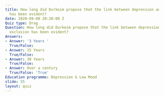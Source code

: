 ```yaml
---
title: How long did Durkeim propose that the link between depression and social exclusion
  has been evident?
date: 2020-09-08 20:20:00 Z
Quiz type: Drag
Question: How long did Durkeim propose that the link between depression and social
  exclusion has been evident?
Answers:
- Answer: '3 Years '
  True/False: 
- Answer: 15 Years
  True/False: 
- Answer: 30 Years
  True/False: 
- Answer: Over a century
  True/False: 'True'
Education programme: Depression & Low Mood
slide: 55
layout: quiz
---
```


